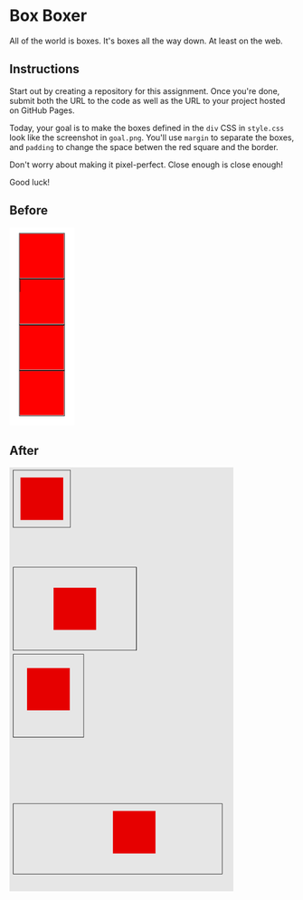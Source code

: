 # Box Boxer

All of the world is boxes. It's boxes all the way down. At least on the web.

## Instructions

Start out by creating a repository for this assignment. Once you're done, submit both the URL to the code as well as the URL to your project hosted on GitHub Pages.

Today, your goal is to make the boxes defined in the `div` CSS in `style.css` look like the screenshot in `goal.png`. You'll use `margin` to separate the boxes, and `padding` to change the space betwen the red square and the border.

Don't worry about making it pixel-perfect. Close enough is close enough!

Good luck!

## Before

<img src="start.png" height="350px"/>

## After

<img src="goal.png" height="750px"/>
